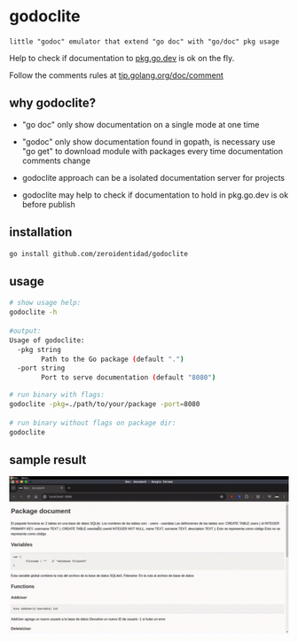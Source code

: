 # godoclite

`little "godoc" emulator that extend "go doc" with "go/doc" pkg usage`

Help to check if documentation to [pkg.go.dev](https://pkg.go.dev) is ok on the fly.

Follow the comments rules at [tip.golang.org/doc/comment](https://tip.golang.org/doc/comment)

## why godoclite?

- "go doc" only show documentation on a single mode at one time

- "godoc" only show documentation found in gopath, is necessary use "go get" to download module with packages every time documentation comments change

- godoclite approach can be a isolated documentation server for projects

- godoclite may help to check if documentation to hold in pkg.go.dev is ok before publish

## installation

```sh
go install github.com/zeroidentidad/godoclite
```

## usage

```sh
# show usage help:
godoclite -h

#output:
Usage of godoclite:
  -pkg string
        Path to the Go package (default ".")
  -port string
        Port to serve documentation (default "8080")
```

```sh
# run binary with flags:
godoclite -pkg=./path/to/your/package -port=8080

# run binary without flags on package dir:
godoclite
```

## sample result

![gif](https://raw.githubusercontent.com/zeroidentidad/zeroidentidad/master/img/sample.gif)